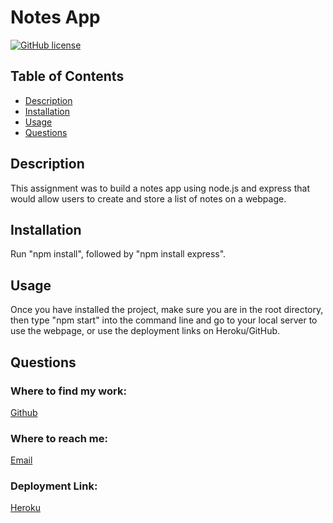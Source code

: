  # Notes App
  [![GitHub license](https://img.shields.io/badge/license-MIT-blue)](https://opensource.org/licenses/MIT)

  ## Table of Contents
  * [Description](#description)
  * [Installation](#installation)
  * [Usage](#usage)
  * [Questions](#questions)
  
  ## Description

  This assignment was to build a notes app using node.js and express that would allow users to create and store a list of notes on a webpage.

  ## Installation

  Run "npm install", followed by "npm install express".

  ## Usage

  Once you have installed the project, make sure you are in the root directory, then type "npm start" into the command line and go to your local server to use the webpage, or use the deployment links on Heroku/GitHub.


  ## Questions

  ### Where to find my work:
  [Github](http://www.github.com/bleakney)

  ### Where to reach me:
  [Email](mailto:bleakneyb@gmail.com)
  
  ### Deployment Link:
  [Heroku](https://glacial-castle-93668.herokuapp.com/)

